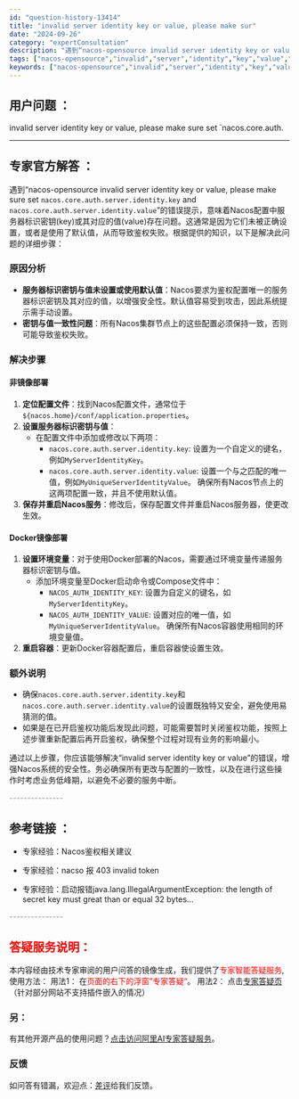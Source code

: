 ```yaml
---
id: "question-history-13414"
title: "invalid server identity key or value, please make sur"
date: "2024-09-26"
category: "expertConsultation"
description: "遇到“nacos-opensource invalid server identity key or value, please make sure set `nacos.core.auth.server.identity.key` and `nacos.core.auth.server.ident"
tags: ["nacos-opensource","invalid","server","identity","key","value","set"]
keywords: ["nacos-opensource","invalid","server","identity","key","value","set"]
---
```


## 用户问题 ： 
 invalid server identity key or value, please make sure set `nacos.core.auth.  

---------------
## 专家官方解答 ：

遇到“nacos-opensource invalid server identity key or value, please make sure set `nacos.core.auth.server.identity.key` and `nacos.core.auth.server.identity.value`”的错误提示，意味着Nacos配置中服务器标识密钥(key)或其对应的值(value)存在问题。这通常是因为它们未被正确设置，或者是使用了默认值，从而导致鉴权失败。根据提供的知识，以下是解决此问题的详细步骤：

### 原因分析
- **服务器标识密钥与值未设置或使用默认值**：Nacos要求为鉴权配置唯一的服务器标识密钥及其对应的值，以增强安全性。默认值容易受到攻击，因此系统提示需手动设置。
- **密钥与值一致性问题**：所有Nacos集群节点上的这些配置必须保持一致，否则可能导致鉴权失败。

### 解决步骤
#### 非镜像部署
1. **定位配置文件**：找到Nacos配置文件，通常位于`${nacos.home}/conf/application.properties`。
2. **设置服务器标识密钥与值**：
   - 在配置文件中添加或修改以下两项：
     - `nacos.core.auth.server.identity.key`: 设置为一个自定义的键名，例如`MyServerIdentityKey`。
     - `nacos.core.auth.server.identity.value`: 设置一个与之匹配的唯一值，例如`MyUniqueServerIdentityValue`。
     确保所有Nacos节点上的这两项配置一致，并且不使用默认值。
3. **保存并重启Nacos服务**：修改后，保存配置文件并重启Nacos服务器，使更改生效。

#### Docker镜像部署
1. **设置环境变量**：对于使用Docker部署的Nacos，需要通过环境变量传递服务器标识密钥与值。
   - 添加环境变量至Docker启动命令或Compose文件中：
     - `NACOS_AUTH_IDENTITY_KEY`: 设置为自定义的键名，如`MyServerIdentityKey`。
     - `NACOS_AUTH_IDENTITY_VALUE`: 设置对应的唯一值，如`MyUniqueServerIdentityValue`。
   确保所有Nacos容器使用相同的环境变量值。
2. **重启容器**：更新Docker容器配置后，重启容器使设置生效。

### 额外说明
- 确保`nacos.core.auth.server.identity.key`和`nacos.core.auth.server.identity.value`的设置既独特又安全，避免使用易猜测的值。
- 如果是在已开启鉴权功能后发现此问题，可能需要暂时关闭鉴权功能，按照上述步骤重新配置后再开启鉴权，确保整个过程对现有业务的影响最小。

通过以上步骤，你应该能够解决“invalid server identity key or value”的错误，增强Nacos系统的安全性。务必确保所有更改与配置的一致性，以及在进行这些操作时考虑业务低峰期，以避免不必要的服务中断。


<font color="#949494">---------------</font> 


## 参考链接 ：

* 专家经验：Nacos鉴权相关建议 
 
 * 专家经验：nacso 报 403 invalid token 
 
 * 专家经验：启动报错java.lang.IllegalArgumentException: the length of secret key must great than or equal 32 bytes... 


 <font color="#949494">---------------</font> 
 


## <font color="#FF0000">答疑服务说明：</font> 

本内容经由技术专家审阅的用户问答的镜像生成，我们提供了<font color="#FF0000">专家智能答疑服务</font>,使用方法：
用法1： 在<font color="#FF0000">页面的右下的浮窗”专家答疑“</font>。
用法2： 点击[专家答疑页](https://answer.opensource.alibaba.com/docs/intro)（针对部分网站不支持插件嵌入的情况）
### 另：


有其他开源产品的使用问题？[点击访问阿里AI专家答疑服务](https://answer.opensource.alibaba.com/docs/intro)。
### 反馈
如问答有错漏，欢迎点：[差评](https://ai.nacos.io/user/feedbackByEnhancerGradePOJOID?enhancerGradePOJOId=13890)给我们反馈。
